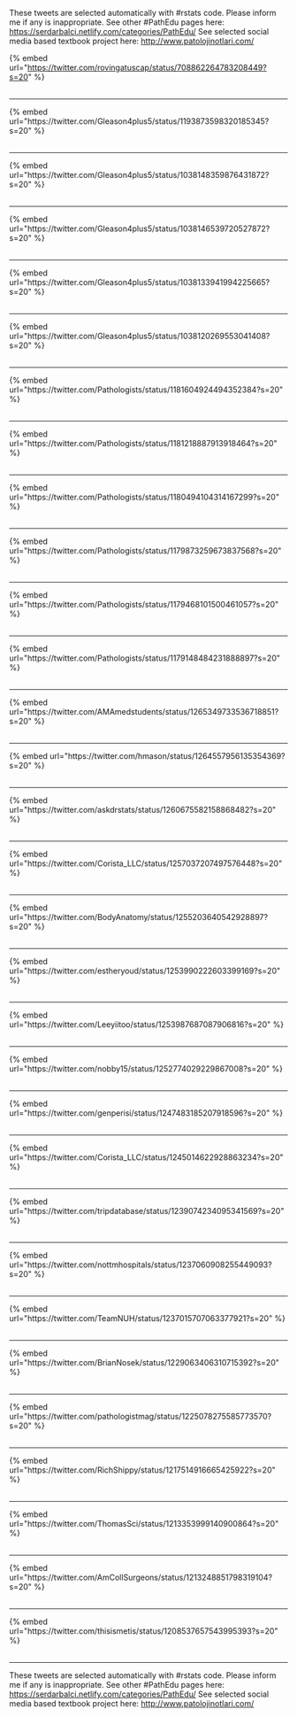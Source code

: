

These tweets are selected automatically with #rstats code. Please inform me if any is inappropriate.
See other #PathEdu pages here: https://serdarbalci.netlify.com/categories/PathEdu/ 
See selected social media based textbook project here: http://www.patolojinotlari.com/

{% embed url="https://twitter.com/rovingatuscap/status/708862264783208449?s=20" %}<br>
<br>
<hr>
{% embed url="https://twitter.com/Gleason4plus5/status/1193873598320185345?s=20" %}<br>
<br>
<hr>
{% embed url="https://twitter.com/Gleason4plus5/status/1038148359876431872?s=20" %}<br>
<br>
<hr>
{% embed url="https://twitter.com/Gleason4plus5/status/1038146539720527872?s=20" %}<br>
<br>
<hr>
{% embed url="https://twitter.com/Gleason4plus5/status/1038133941994225665?s=20" %}<br>
<br>
<hr>
{% embed url="https://twitter.com/Gleason4plus5/status/1038120269553041408?s=20" %}<br>
<br>
<hr>
{% embed url="https://twitter.com/Pathologists/status/1181604924494352384?s=20" %}<br>
<br>
<hr>
{% embed url="https://twitter.com/Pathologists/status/1181218887913918464?s=20" %}<br>
<br>
<hr>
{% embed url="https://twitter.com/Pathologists/status/1180494104314167299?s=20" %}<br>
<br>
<hr>
{% embed url="https://twitter.com/Pathologists/status/1179873259673837568?s=20" %}<br>
<br>
<hr>
{% embed url="https://twitter.com/Pathologists/status/1179468101500461057?s=20" %}<br>
<br>
<hr>
{% embed url="https://twitter.com/Pathologists/status/1179148484231888897?s=20" %}<br>
<br>
<hr>
{% embed url="https://twitter.com/AMAmedstudents/status/1265349733536718851?s=20" %}<br>
<br>
<hr>
{% embed url="https://twitter.com/hmason/status/1264557956135354369?s=20" %}<br>
<br>
<hr>
{% embed url="https://twitter.com/askdrstats/status/1260675582158868482?s=20" %}<br>
<br>
<hr>
{% embed url="https://twitter.com/Corista_LLC/status/1257037207497576448?s=20" %}<br>
<br>
<hr>
{% embed url="https://twitter.com/BodyAnatomy/status/1255203640542928897?s=20" %}<br>
<br>
<hr>
{% embed url="https://twitter.com/estheryoud/status/1253990222603399169?s=20" %}<br>
<br>
<hr>
{% embed url="https://twitter.com/Leeyiitoo/status/1253987687087906816?s=20" %}<br>
<br>
<hr>
{% embed url="https://twitter.com/nobby15/status/1252774029229867008?s=20" %}<br>
<br>
<hr>
{% embed url="https://twitter.com/genperisi/status/1247483185207918596?s=20" %}<br>
<br>
<hr>
{% embed url="https://twitter.com/Corista_LLC/status/1245014622928863234?s=20" %}<br>
<br>
<hr>
{% embed url="https://twitter.com/tripdatabase/status/1239074234095341569?s=20" %}<br>
<br>
<hr>
{% embed url="https://twitter.com/nottmhospitals/status/1237060908255449093?s=20" %}<br>
<br>
<hr>
{% embed url="https://twitter.com/TeamNUH/status/1237015707063377921?s=20" %}<br>
<br>
<hr>
{% embed url="https://twitter.com/BrianNosek/status/1229063406310715392?s=20" %}<br>
<br>
<hr>
{% embed url="https://twitter.com/pathologistmag/status/1225078275585773570?s=20" %}<br>
<br>
<hr>
{% embed url="https://twitter.com/RichShippy/status/1217514916665425922?s=20" %}<br>
<br>
<hr>
{% embed url="https://twitter.com/ThomasSci/status/1213353999140900864?s=20" %}<br>
<br>
<hr>
{% embed url="https://twitter.com/AmCollSurgeons/status/1213248851798319104?s=20" %}<br>
<br>
<hr>
{% embed url="https://twitter.com/thisismetis/status/1208537657543995393?s=20" %}<br>
<br>
<hr>


These tweets are selected automatically with #rstats code. Please inform me if any is inappropriate.
See other #PathEdu pages here: https://serdarbalci.netlify.com/categories/PathEdu/ 
See selected social media based textbook project here: http://www.patolojinotlari.com/
